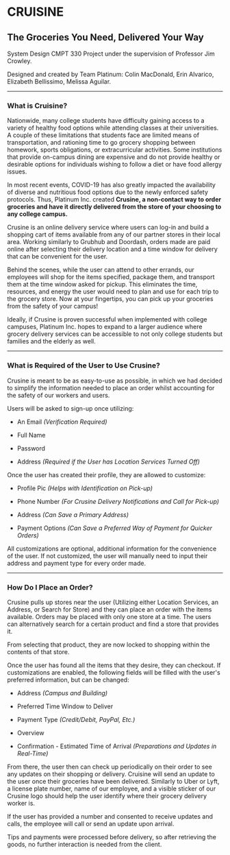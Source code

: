 # CRUISINE
## The Groceries You Need, Delivered Your Way
System Design CMPT 330 
Project under the supervision of Professor Jim Crowley.


Designed and created by Team Platinum: Colin MacDonald, Erin Alvarico, Elizabeth Bellissimo, Melissa Aguilar.


-------------------------------

### What is Cruisine?

Nationwide, many college students have difficulty gaining access to a variety of healthy food options while attending classes at their universities. A couple of these limitations that students face are limited means of transportation, and rationing time to go grocery shopping between homework, sports obligations, or extracurricular activities. Some institutions that provide on-campus dining are expensive and do not provide healthy or desirable options for individuals wishing to follow a diet or have food allergy issues. 

In most recent events, COVID-19 has also greatly impacted the availability of diverse and nutritious food options due to the newly enforced safety protocols. Thus, Platinum Inc. created **Crusine, a non-contact way to order groceries and have it directly delivered from the store of your choosing to any college campus.**



Crusine is an online delivery service where users can log-in and build a shopping cart of items available from any of our partner stores in their local area. Working similarly to Grubhub and Doordash, orders made are paid online after selecting their delivery location and a time window for delivery that can be convenient for the user. 

Behind the scenes, while the user can attend to other errands, our employees will shop for the items specified, package them, and transport them at the time window asked for pickup. This eliminates the time, resources, and energy the user would need to plan and use for each trip to the grocery store. Now at your fingertips, you can pick up your groceries from the safety of your campus!



Ideally, if Crusine is proven successful when implemented with college campuses, Platinum Inc. hopes to expand to a larger audience where grocery delivery services can be accessible to not only college students but families and the elderly as well.


-----------------------------------

### What is Required of the User to Use Crusine?


Crusine is meant to be as easy-to-use as possible, in which we had decided to simplify the information needed to place an order whilst accounting for the safety of our workers and users. 

Users will be asked to sign-up once utilizing:


* An Email *(Verification Required)*

* Full Name

* Password

* Address *(Required if the User has Location Services Turned Off)*



Once the user has created their profile, they are allowed to customize:


* Profile Pic *(Helps with Identification on Pick-up)*

* Phone Number *(For Crusine Delivery Notifications and Call for Pick-up)*
* Address *(Can Save a Primary Address)*

* Payment Options *(Can Save a Preferred Way of Payment for Quicker Orders)*



All customizations are optional, additional information for the convenience of the user. If not customized, the user will manually need to input their address and payment type for every order made.



-----------------------------------

### How Do I Place an Order?

Crusine pulls up stores near the user (Utilizing either Location Services, an Address, or Search for Store) and they can place an order with the items available. Orders may be placed with only one store at a time. The users can alternatively search for a certain product and find a store that provides it.

From selecting that product, they are now locked to shopping within the contents of that store.

 Once the user has found all the items that they desire, they can checkout. If customizations are enabled, the following fields will be filled with the user's preferred information, but can be changed:


* Address *(Campus and Building)*

* Preferred Time Window to Deliver

* Payment Type *(Credit/Debit, PayPal, Etc.)*

* Overview

* Confirmation - Estimated Time of Arrival *(Preparations and Updates in Real-Time)*



From there, the user then can check up periodically on their order to see any updates on their shopping or delivery. Cruisine will send an update to the user once their groceries have been delivered. Similarly to Uber or Lyft, a license plate number, name of our employee, and a visible sticker of our Crusine logo should help the user identify where their grocery delivery worker is. 

If the user has provided a number and consented to receive updates and calls, the employee will call or send an update upon arrival. 

Tips and payments were processed before delivery, so after retrieving the goods, no further interaction is needed from the client.
